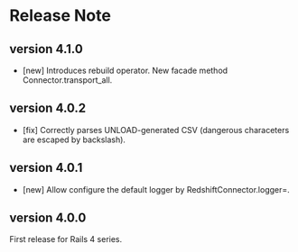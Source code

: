# Release Note

## version 4.1.0

- [new] Introduces rebuild operator.  New facade method Connector.transport_all.

## version 4.0.2

- [fix] Correctly parses UNLOAD-generated CSV (dangerous characeters are escaped by backslash).

## version 4.0.1

- [new] Allow configure the default logger by RedshiftConnector.logger=.

## version 4.0.0

First release for Rails 4 series.
